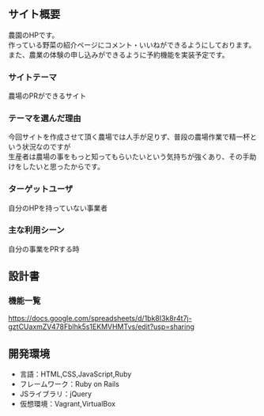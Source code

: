 # <nikoyaka-farm>

## サイト概要
農園のHPです。  
作っている野菜の紹介ページにコメント・いいねができるようにしております。  
また、農業の体験の申し込みができるように予約機能を実装予定です。

### サイトテーマ
農場のPRができるサイト

### テーマを選んだ理由
今回サイトを作成させて頂く農場では人手が足りず、普段の農場作業で精一杯という状況なのですが  
生産者は農場の事をもっと知ってもらいたいという気持ちが強くあり、その手助けをしたいと思ったからです。

### ターゲットユーザ
自分のHPを持っていない事業者

### 主な利用シーン
自分の事業をPRする時

## 設計書

### 機能一覧
https://docs.google.com/spreadsheets/d/1bk8I3k8r4t7j-gztCUaxmZV478Fblhk5s1EKMVHMTvs/edit?usp=sharing

## 開発環境
- 言語：HTML,CSS,JavaScript,Ruby
- フレームワーク：Ruby on Rails
- JSライブラリ：jQuery
- 仮想環境：Vagrant,VirtualBox
